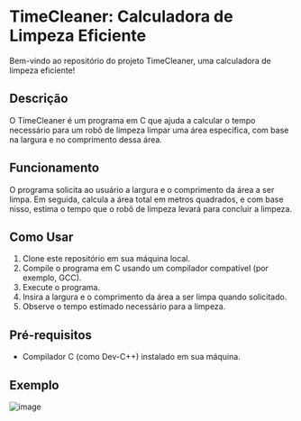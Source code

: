 # TimeCleaner: Calculadora de Limpeza Eficiente

Bem-vindo ao repositório do projeto TimeCleaner, uma calculadora de limpeza eficiente!

## Descrição

O TimeCleaner é um programa em C que ajuda a calcular o tempo necessário para um robô de limpeza limpar uma área específica, com base na largura e no comprimento dessa área.

## Funcionamento

O programa solicita ao usuário a largura e o comprimento da área a ser limpa. Em seguida, calcula a área total em metros quadrados, e com base nisso, estima o tempo que o robô de limpeza levará para concluir a limpeza.

## Como Usar

1. Clone este repositório em sua máquina local.
2. Compile o programa em C usando um compilador compatível (por exemplo, GCC).
3. Execute o programa.
4. Insira a largura e o comprimento da área a ser limpa quando solicitado.
5. Observe o tempo estimado necessário para a limpeza.

## Pré-requisitos

- Compilador C (como Dev-C++) instalado em sua máquina.

## Exemplo

![image](https://github.com/ochristopherfilipe/Rob-de-Limpeza/assets/112826117/cdb061de-9681-421b-bf92-b74cb2521c35)



